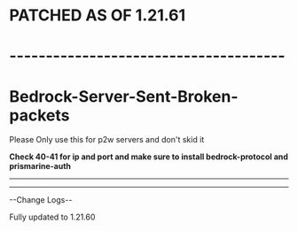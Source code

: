 # PATCHED AS OF 1.21.61 
# --------------------------------------



# Bedrock-Server-Sent-Broken-packets
Please Only use this for p2w servers and don't skid it

**Check 40-41 for ip and port and make sure to install bedrock-protocol and prismarine-auth** 
___________________________________________
___________________________________________
  --Change Logs--

Fully updated to 1.21.60 
